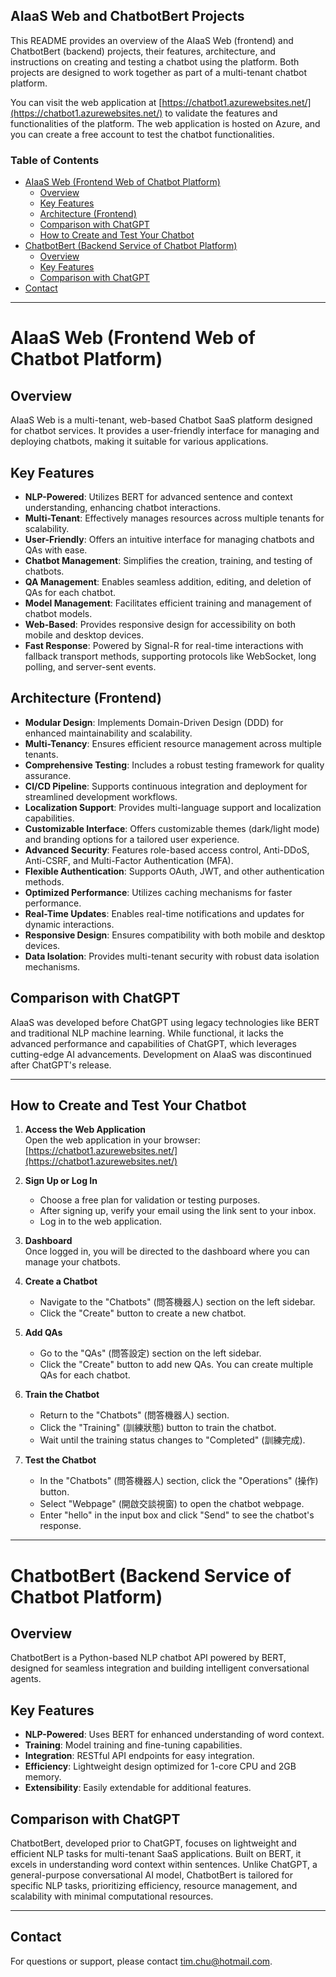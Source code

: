 ## AIaaS Web and ChatbotBert Projects

This README provides an overview of the AIaaS Web (frontend) and ChatbotBert (backend) projects, their features, architecture, and instructions on creating and testing a chatbot using the platform. Both projects are designed to work together as part of a multi-tenant chatbot platform.

You can visit the web application at [https://chatbot1.azurewebsites.net/](https://chatbot1.azurewebsites.net/) to validate the features and functionalities of the platform. The web application is hosted on Azure, and you can create a free account to test the chatbot functionalities.


### Table of Contents
- [AIaaS Web (Frontend Web of Chatbot Platform)](#aiass-web-frontend-web-of-chatbot-platform)
  - [Overview](#overview)
  - [Key Features](#key-features)
  - [Architecture (Frontend)](#architecture-frontend)
  - [Comparison with ChatGPT](#comparison-with-chatgpt)
  - [How to Create and Test Your Chatbot](#how-to-create-and-test-your-chatbot)
- [ChatbotBert (Backend Service of Chatbot Platform)](#chatbotbert-backend-service-of-chatbot-platform)
  - [Overview](#overview-1)
  - [Key Features](#key-features-1)
  - [Comparison with ChatGPT](#comparison-with-chatgpt-1)
- [Contact](#contact)
  

---

# AIaaS Web (Frontend Web of Chatbot Platform)

## Overview

AIaaS Web is a multi-tenant, web-based Chatbot SaaS platform designed for chatbot services. It provides a user-friendly interface for managing and deploying chatbots, making it suitable for various applications.

## Key Features

- **NLP-Powered**: Utilizes BERT for advanced sentence and context understanding, enhancing chatbot interactions.
- **Multi-Tenant**: Effectively manages resources across multiple tenants for scalability.
- **User-Friendly**: Offers an intuitive interface for managing chatbots and QAs with ease.
- **Chatbot Management**: Simplifies the creation, training, and testing of chatbots.
- **QA Management**: Enables seamless addition, editing, and deletion of QAs for each chatbot.
- **Model Management**: Facilitates efficient training and management of chatbot models.
- **Web-Based**: Provides responsive design for accessibility on both mobile and desktop devices.
- **Fast Response**: Powered by Signal-R for real-time interactions with fallback transport methods, supporting protocols like WebSocket, long polling, and server-sent events.

## Architecture (Frontend)

- **Modular Design**: Implements Domain-Driven Design (DDD) for enhanced maintainability and scalability.
- **Multi-Tenancy**: Ensures efficient resource management across multiple tenants.
- **Comprehensive Testing**: Includes a robust testing framework for quality assurance.
- **CI/CD Pipeline**: Supports continuous integration and deployment for streamlined development workflows.
- **Localization Support**: Provides multi-language support and localization capabilities.
- **Customizable Interface**: Offers customizable themes (dark/light mode) and branding options for a tailored user experience.
- **Advanced Security**: Features role-based access control, Anti-DDoS, Anti-CSRF, and Multi-Factor Authentication (MFA).
- **Flexible Authentication**: Supports OAuth, JWT, and other authentication methods.
- **Optimized Performance**: Utilizes caching mechanisms for faster performance.
- **Real-Time Updates**: Enables real-time notifications and updates for dynamic interactions.
- **Responsive Design**: Ensures compatibility with both mobile and desktop devices.
- **Data Isolation**: Provides multi-tenant security with robust data isolation mechanisms.

## Comparison with ChatGPT

AIaaS was developed before ChatGPT using legacy technologies like BERT and traditional NLP machine learning. While functional, it lacks the advanced performance and capabilities of ChatGPT, which leverages cutting-edge AI advancements. Development on AIaaS was discontinued after ChatGPT's release.

---

## How to Create and Test Your Chatbot

1. **Access the Web Application**  
   Open the web application in your browser: [https://chatbot1.azurewebsites.net/](https://chatbot1.azurewebsites.net/)

2. **Sign Up or Log In**  
   - Choose a free plan for validation or testing purposes.
   - After signing up, verify your email using the link sent to your inbox.
   - Log in to the web application.

3. **Dashboard**  
   Once logged in, you will be directed to the dashboard where you can manage your chatbots.

4. **Create a Chatbot**  
   - Navigate to the "Chatbots" (問答機器人) section on the left sidebar.
   - Click the "Create" button to create a new chatbot.

5. **Add QAs**  
   - Go to the "QAs" (問答設定) section on the left sidebar.
   - Click the "Create" button to add new QAs. You can create multiple QAs for each chatbot.

6. **Train the Chatbot**  
   - Return to the "Chatbots" (問答機器人) section.
   - Click the "Training" (訓練狀態) button to train the chatbot.
   - Wait until the training status changes to "Completed" (訓練完成).

7. **Test the Chatbot**  
   - In the "Chatbots" (問答機器人) section, click the "Operations" (操作) button.
   - Select "Webpage" (開啟交談視窗) to open the chatbot webpage.
   - Enter "hello" in the input box and click "Send" to see the chatbot's response.

---

# ChatbotBert (Backend Service of Chatbot Platform)

## Overview

ChatbotBert is a Python-based NLP chatbot API powered by BERT, designed for seamless integration and building intelligent conversational agents.

## Key Features

- **NLP-Powered**: Uses BERT for enhanced understanding of word context.
- **Training**: Model training and fine-tuning capabilities.
- **Integration**: RESTful API endpoints for easy integration.
- **Efficiency**: Lightweight design optimized for 1-core CPU and 2GB memory.
- **Extensibility**: Easily extendable for additional features.

## Comparison with ChatGPT

ChatbotBert, developed prior to ChatGPT, focuses on lightweight and efficient NLP tasks for multi-tenant SaaS applications. Built on BERT, it excels in understanding word context within sentences. Unlike ChatGPT, a general-purpose conversational AI model, ChatbotBert is tailored for specific NLP tasks, prioritizing efficiency, resource management, and scalability with minimal computational resources.

---

## Contact

For questions or support, please contact [tim.chu@hotmail.com](mailto:tim.chu@hotmail.com).
